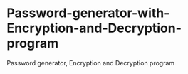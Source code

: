 # Password-generator-with-Encryption-and-Decryption-program
Password generator, Encryption and Decryption program
